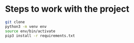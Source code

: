 # Steps to work with the project

```sh
git clone
python3 -m venv env
source env/bin/activate
pip3 install -r requirements.txt
```